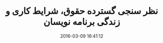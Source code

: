 ---
layout: post
title: "نظر سنجی گسترده حقوق، شرایط کاری و زندگی برنامه نویسان"
date: 2016-03-09 16:41:12
section: article
link: "http://jadi.net/2016/03/itstatus-continues/"
user: "نوید کاشانی"
user_link: "http://navid.kashani.ir/"
---